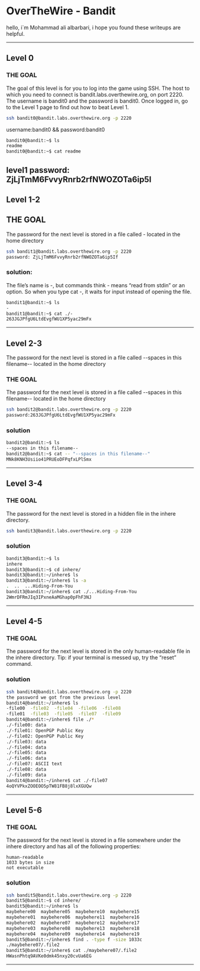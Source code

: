 # OverTheWire - Bandit



hello, i`m Mohammad ali albarbari, i hope you found these writeups are helpful.



---
## Level 0
### THE GOAL
The goal of this level is for you to log into the game using SSH. The host to which you need to connect is bandit.labs.overthewire.org, on port 2220. The username is bandit0 and the password is bandit0. Once logged in, go to the Level 1 page to find out how to beat Level 1.
```bash
ssh bandit0@bandit.labs.overthewire.org -p 2220
```
username:bandit0 && password:bandit0
```bash
bandit0@bandit:~$ ls
readme
bandit0@bandit:~$ cat readme
```
level1 password:  ZjLjTmM6FvvyRnrb2rfNWOZOTa6ip5I
---
## Level 1-2
## THE GOAL
The password for the next level is stored in a file called - located in the home directory

```bash
ssh bandit1@bandit.labs.overthewire.org -p 2220
password: ZjLjTmM6FvvyRnrb2rfNWOZOTa6ip5If
```
### solution:
The file’s name is -, but commands think - means “read from stdin” or an option.
So when you type cat -, it waits for input instead of opening the file.
```bash 
bandit1@bandit:~$ ls
-
bandit1@bandit:~$ cat ./-
263JGJPfgU6LtdEvgfWU1XP5yac29mFx
```
---
## Level 2-3
The password for the next level is stored in a file called --spaces in this filename-- located in the home directory
### THE GOAL
The password for the next level is stored in a file called --spaces in this filename-- located in the home directory
```bash
ssh bandit2@bandit.labs.overthewire.org -p 2220
password:263JGJPfgU6LtdEvgfWU1XP5yac29mFx
```
### solution 
```bash
bandit2@bandit:~$ ls
--spaces in this filename--
bandit2@bandit:~$ cat -- "--spaces in this filename--"
MNk8KNH3Usiio41PRUEoDFPqfxLPlSmx
```
---
## Level 3-4
### THE GOAL
The password for the next level is stored in a hidden file in the inhere directory.
```bash
ssh bandit3@bandit.labs.overthewire.org -p 2220
```
### solution
```bash
bandit3@bandit:~$ ls
inhere
bandit3@bandit:~$ cd inhere/
bandit3@bandit:~/inhere$ ls
bandit3@bandit:~/inhere$ ls -a
.  ..  ...Hiding-From-You
bandit3@bandit:~/inhere$ cat ./...Hiding-From-You 
2WmrDFRmJIq3IPxneAaMGhap0pFhF3NJ
```
---
## Level 4-5 
### THE GOAL
The password for the next level is stored in the only human-readable file in the inhere directory. Tip: if your terminal is messed up, try the “reset” command.
### solution
```bash
ssh bandit4@bandit.labs.overthewire.org -p 2220
the password we got from the previous level
bandit4@bandit:~/inhere$ ls
-file00  -file02  -file04  -file06  -file08
-file01  -file03  -file05  -file07  -file09
bandit4@bandit:~/inhere$ file ./*
./-file00: data
./-file01: OpenPGP Public Key
./-file02: OpenPGP Public Key
./-file03: data
./-file04: data
./-file05: data
./-file06: data
./-file07: ASCII text
./-file08: data
./-file09: data
bandit4@bandit:~/inhere$ cat ./-file07
4oQYVPkxZOOEOO5pTW81FB8j8lxXGUQw
```
---
## Level 5-6
### THE GOAL
The password for the next level is stored in a file somewhere under the inhere directory and has all of the following properties:

    human-readable
    1033 bytes in size
    not executable
### solution
```bash
ssh bandit5@bandit.labs.overthewire.org -p 2220
bandit5@bandit:~$ cd inhere/
bandit5@bandit:~/inhere$ ls
maybehere00  maybehere05  maybehere10  maybehere15
maybehere01  maybehere06  maybehere11  maybehere16
maybehere02  maybehere07  maybehere12  maybehere17
maybehere03  maybehere08  maybehere13  maybehere18
maybehere04  maybehere09  maybehere14  maybehere19
bandit5@bandit:~/inhere$ find . -type f -size 1033c
./maybehere07/.file2
bandit5@bandit:~/inhere$ cat ./maybehere07/.file2
HWasnPhtq9AVKe0dmk45nxy20cvUa6EG
```
---

















